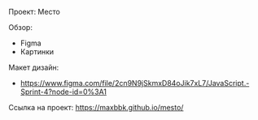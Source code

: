 Проект: Место

Обзор:

* Figma
* Картинки

Макет дизайн:

* https://www.figma.com/file/2cn9N9jSkmxD84oJik7xL7/JavaScript.-Sprint-4?node-id=0%3A1

Ссылка на проект: https://maxbbk.github.io/mesto/

